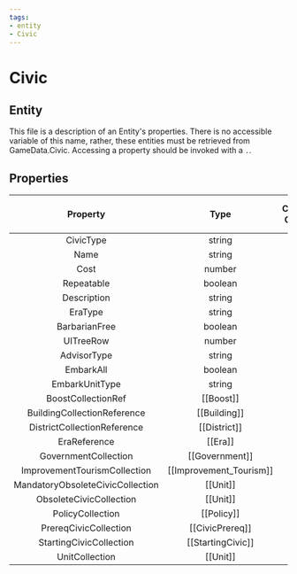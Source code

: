 ```yaml
---
tags:
- entity
- Civic
---
```

# Civic
## Entity
This file is a description of an Entity's properties. There is no accessible variable of this name, rather, these entities must be retrieved from GameData.Civic. Accessing a property should be invoked with a `.`.
## Properties
|	Property	|	Type	|	Collection Of Type?	|	May Be Nil?	|	Default	|	References	|	Key	|	Notes	|
|	:-:	|	:-:	|	:-:	|	:-:	|	:-:	|	:-:	|	:-:	|	-:	|
|	CivicType	|	string	|		|		|		|	[[Type]].Type	|	✓	|	|
|	Name	|	string	|		|		|		|		|		|	|
|	Cost	|	number	|		|		|		|		|		|	|
|	Repeatable	|	boolean	|		|		|	0	|		|		|	|
|	Description	|	string	|		|	✓	|		|		|		|	|
|	EraType	|	string	|		|		|		|	[[Era]].EraType	|		|	|
|	BarbarianFree	|	boolean	|		|		|	0	|		|		|	|
|	UITreeRow	|	number	|		|	✓	|	0	|		|		|	|
|	AdvisorType	|	string	|		|	✓	|		|		|		|	|
|	EmbarkAll	|	boolean	|		|		|	0	|		|		|	|
|	EmbarkUnitType	|	string	|		|	✓	|		|		|		|	|
|	BoostCollectionRef	|	[[Boost]]	|	✓	|	✓	|		|		|		|	|
|	BuildingCollectionReference	|	[[Building]]	|	✓	|	✓	|		|		|		|	|
|	DistrictCollectionReference	|	[[District]]	|	✓	|	✓	|		|		|		|	|
|	EraReference	|	[[Era]]	|		|	✓	|		|		|		|	|
|	GovernmentCollection	|	[[Government]]	|	✓	|	✓	|		|		|		|	|
|	ImprovementTourismCollection	|	[[Improvement_Tourism]]	|	✓	|	✓	|		|		|		|	|
|	MandatoryObsoleteCivicCollection	|	[[Unit]]	|	✓	|	✓	|		|		|		|	|
|	ObsoleteCivicCollection	|	[[Unit]]	|	✓	|	✓	|		|		|		|	|
|	PolicyCollection	|	[[Policy]]	|	✓	|	✓	|		|		|		|	|
|	PrereqCivicCollection	|	[[CivicPrereq]]	|	✓	|	✓	|		|		|		|	|
|	StartingCivicCollection	|	[[StartingCivic]]	|	✓	|	✓	|		|		|		|	|
|	UnitCollection	|	[[Unit]]	|	✓	|	✓	|		|		|		|	|
